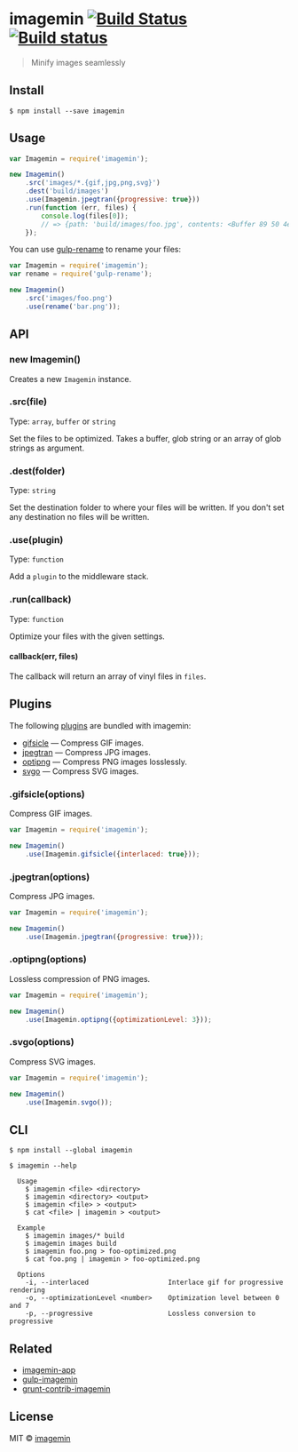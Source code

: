 # imagemin [![Build Status](https://img.shields.io/travis/imagemin/imagemin.svg)](https://travis-ci.org/imagemin/imagemin) [![Build status](https://ci.appveyor.com/api/projects/status/wlnem7wef63k4n1t?svg=true)](https://ci.appveyor.com/project/ShinnosukeWatanabe/imagemin)

> Minify images seamlessly


## Install

```
$ npm install --save imagemin
```


## Usage

```js
var Imagemin = require('imagemin');

new Imagemin()
	.src('images/*.{gif,jpg,png,svg}')
	.dest('build/images')
	.use(Imagemin.jpegtran({progressive: true}))
	.run(function (err, files) {
		console.log(files[0]);
		// => {path: 'build/images/foo.jpg', contents: <Buffer 89 50 4e ...>}
	});
```

You can use [gulp-rename](https://github.com/hparra/gulp-rename) to rename your files:

```js
var Imagemin = require('imagemin');
var rename = require('gulp-rename');

new Imagemin()
	.src('images/foo.png')
	.use(rename('bar.png'));
```


## API

### new Imagemin()

Creates a new `Imagemin` instance.

### .src(file)

Type: `array`, `buffer` or `string`

Set the files to be optimized. Takes a buffer, glob string or an array of glob strings 
as argument.

### .dest(folder)

Type: `string`

Set the destination folder to where your files will be written. If you don't set 
any destination no files will be written.

### .use(plugin)

Type: `function`

Add a `plugin` to the middleware stack.

### .run(callback)

Type: `function`

Optimize your files with the given settings.

#### callback(err, files)

The callback will return an array of vinyl files in `files`.


## Plugins

The following [plugins](https://www.npmjs.org/browse/keyword/imageminplugin) are bundled with imagemin:

* [gifsicle](#gifsicle) — Compress GIF images.
* [jpegtran](#jpegtran) — Compress JPG images.
* [optipng](#optipng) — Compress PNG images losslessly.
* [svgo](#svgo) — Compress SVG images.

### .gifsicle(options)

Compress GIF images.

```js
var Imagemin = require('imagemin');

new Imagemin()
	.use(Imagemin.gifsicle({interlaced: true}));
```

### .jpegtran(options)

Compress JPG images.

```js
var Imagemin = require('imagemin');

new Imagemin()
	.use(Imagemin.jpegtran({progressive: true}));
```

### .optipng(options)

Lossless compression of PNG images.

```js
var Imagemin = require('imagemin');

new Imagemin()
	.use(Imagemin.optipng({optimizationLevel: 3}));
```

### .svgo(options)

Compress SVG images.

```js
var Imagemin = require('imagemin');

new Imagemin()
	.use(Imagemin.svgo());
```


## CLI

```
$ npm install --global imagemin
```

```
$ imagemin --help

  Usage
    $ imagemin <file> <directory>
    $ imagemin <directory> <output>
    $ imagemin <file> > <output>
    $ cat <file> | imagemin > <output>

  Example
    $ imagemin images/* build
    $ imagemin images build
    $ imagemin foo.png > foo-optimized.png
    $ cat foo.png | imagemin > foo-optimized.png

  Options
    -i, --interlaced                    Interlace gif for progressive rendering
    -o, --optimizationLevel <number>    Optimization level between 0 and 7
    -p, --progressive                   Lossless conversion to progressive
```


## Related

- [imagemin-app](https://github.com/imagemin/imagemin-app)
- [gulp-imagemin](https://github.com/sindresorhus/gulp-imagemin)
- [grunt-contrib-imagemin](https://github.com/gruntjs/grunt-contrib-imagemin)


## License

MIT © [imagemin](https://github.com/imagemin)
